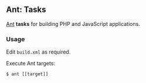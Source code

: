 ## Ant: Tasks

[Ant](http://ant.apache.org/) **tasks** for building PHP and JavaScript applications.

### Usage

Edit `build.xml` as required.

Execute Ant targets:

    $ ant [[target]]
